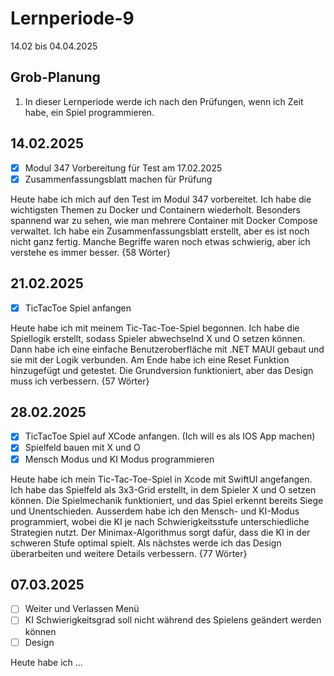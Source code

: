 # Lernperiode-9

14.02 bis 04.04.2025

## Grob-Planung

1. In dieser Lernperiode werde ich nach den Prüfungen, wenn ich Zeit habe, ein Spiel programmieren.

## 14.02.2025

- [x] Modul 347 Vorbereitung für Test am 17.02.2025
- [x] Zusammenfassungsblatt machen für Prüfung

Heute habe ich mich auf den Test im Modul 347 vorbereitet. Ich habe die wichtigsten Themen zu Docker und Containern wiederholt. Besonders spannend war zu sehen, wie man mehrere Container mit Docker Compose verwaltet. Ich habe ein Zusammenfassungsblatt erstellt, aber es ist noch nicht ganz fertig. Manche Begriffe waren noch etwas schwierig, aber ich verstehe es immer besser. {58 Wörter}

## 21.02.2025

- [x] TicTacToe Spiel anfangen

Heute habe ich mit meinem Tic-Tac-Toe-Spiel begonnen. Ich habe die Spiellogik erstellt, sodass Spieler abwechselnd X und O setzen können. Dann habe ich eine einfache Benutzeroberfläche mit .NET MAUI gebaut und sie mit der Logik verbunden. Am Ende habe ich eine Reset Funktion hinzugefügt und getestet. Die Grundversion funktioniert, aber das Design muss ich verbessern. {57 Wörter}

## 28.02.2025

- [x] TicTacToe Spiel auf XCode anfangen. (Ich will es als IOS App machen)
- [x] Spielfeld bauen mit X und O
- [x] Mensch Modus und KI Modus programmieren

Heute habe ich mein Tic-Tac-Toe-Spiel in Xcode mit SwiftUI angefangen. Ich habe das Spielfeld als 3x3-Grid erstellt, in dem Spieler X und O setzen können. Die Spielmechanik funktioniert, und das Spiel erkennt bereits Siege und Unentschieden. Ausserdem habe ich den Mensch- und KI-Modus programmiert, wobei die KI je nach Schwierigkeitsstufe unterschiedliche Strategien nutzt. Der Minimax-Algorithmus sorgt dafür, dass die KI in der schweren Stufe optimal spielt. Als nächstes werde ich das Design überarbeiten und weitere Details verbessern. {77 Wörter}

## 07.03.2025

- [ ] Weiter und Verlassen Menü
- [ ] KI Schwierigkeitsgrad soll nicht während des Spielens geändert werden können
- [ ] Design

Heute habe ich ...
